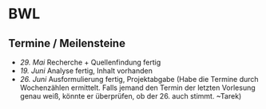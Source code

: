 BWL
===

Termine / Meilensteine
----------------------
* *29. Mai* Recherche + Quellenfindung fertig
* *19. Juni* Analyse fertig, Inhalt vorhanden
* *26. Juni* Ausformulierung fertig, Projektabgabe
(Habe die Termine durch Wochenzählen ermittelt. Falls jemand den Termin der letzten Vorlesung genau weiß, könnte er überprüfen, ob der 26. auch stimmt. ~Tarek)
